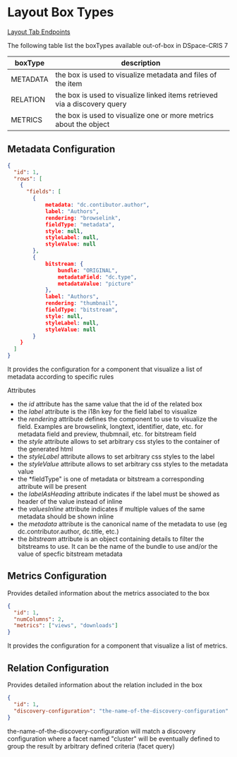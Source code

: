 # Layout Box Types
[Layout Tab Endpoints](tabs.md)

The following table list the boxTypes available out-of-box in DSpace-CRIS 7

boxType | description
------------ | -------------
METADATA | the box is used to visualize metadata and files of the item 
RELATION | the box is used to visualize linked items retrieved via a discovery query
METRICS | the box is used to visualize one or more metrics about the object

## Metadata Configuration

```json
{
  "id": 1,
  "rows": [
    {
	  "fields": [
	  	{
	  		metadata: "dc.contibutor.author",
	  		label: "Authors",
	  		rendering: "browselink",
	  		fieldType: "metadata",
	  		style: null,
	  		styleLabel: null,
	  		styleValue: null
	  	},
	  	{
	  		bitstream: {
	  			bundle: "ORIGINAL", 
	  			metadataField: "dc.type",
	  			metadataValue: "picture"
	  		},
	  		label: "Authors",
	  		rendering: "thumbnail",
	  		fieldType: "bitstream",
	  		style: null,
	  		styleLabel: null,
	  		styleValue: null
	  	}
  	}
  ]
}
```

It provides the configuration for a component that visualize a list of metadata according to specific rules

Attributes
* the *id* attribute has the same value that the id of the related box
* the *label* attribute is the i18n key for the field label to visualize
* the *rendering* attribute defines the component to use to visualize the field. Examples are browselink, longtext, identifier, date, etc. for metadata field and preview, thubmnail, etc. for bitstream field 
* the *style* attribute allows to set arbitrary css styles to the container of the generated html
* the *styleLabel* attribute allows to set arbitrary css styles to the label
* the *styleValue* attribute allows to set arbitrary css styles to the metadata value
* the *fieldType" is one of metadata or bitstream a corresponding attribute will be present
* the *labelAsHeading* attribute indicates if the label must be showed as header of the value instead of inline
* the *valuesInline* attribute indicates if multiple values of the same metadata should be shown inline
* the *metadata* attribute is the canonical name of the metadata to use (eg dc.contributor.author, dc.title, etc.)
* the *bitstream* attribute is an object containing details to filter the bitstreams to use. It can be the name of the bundle to use and/or the value of specfic bitstream metadata

## Metrics Configuration

Provides detailed information about the metrics associated to the box

```json
{
  "id": 1,
  "numColumns": 2,
  "metrics": ["views", "downloads"]
}
```

It provides the configuration for a component that visualize a list of metrics.

## Relation Configuration


Provides detailed information about the relation included in the box

```json
{
  "id": 1,
  "discovery-configuration": "the-name-of-the-discovery-configuration"
}
```

the-name-of-the-discovery-configuration will match a discovery configuration where a facet named "cluster" 
will be eventually defined  to group the result by arbitrary defined criteria (facet query)